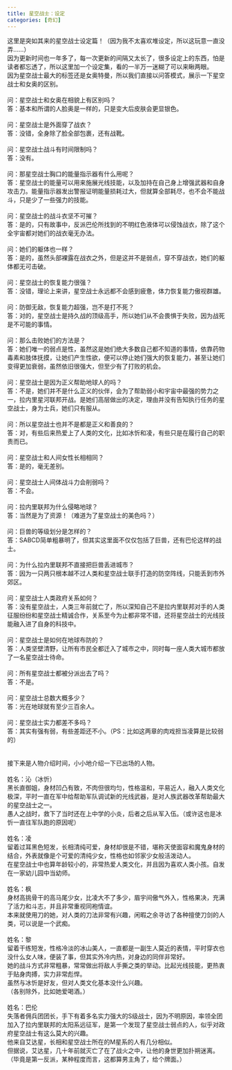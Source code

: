 ```yaml
---
title: 星空战士：设定
categories: [奇幻]
---
```


这里是突如其来的星空战士设定篇！（因为我不太喜欢堆设定，所以这玩意一直没弄……）<br>因为更新时间也一年多了，每一次更新的间隔又太长了，很多设定上的东西，怕是读者都忘透了，所以这里加一个设定集，看的一半万一迷糊了可以来瞅两眼。<br>因为星空战士最大的标签还是女奥特曼，所以我们直接以问答模式，展示一下星空战士和女奥的区别。<br><br>问：星空战士和女奥在相貌上有区别吗？<br>答：基本和所谓的人脸奥是一样的，只是变大后皮肤会更显银色。<br><br>问：星空战士是外面穿了战衣？<br>答：没错，全身除了脸全部包裹，还有战靴。<br><br>问：星空战士战斗有时间限制吗？<br>答：没有。<br><br>问：那星空战士胸口的能量指示器有什么用呢？<br>答：星空战士的能量可以用来施展光线技能，以及加持在自己身上增强武器和自身攻击力。能量指示器发出警报证明能量损耗过大，但就算全部耗尽，也不会不能战斗，只是少了一些强力的技能。<br><br>问：星空战士的战斗衣坚不可摧？<br>答：是的，只有故事中，反派巴伦所找到的不明红色液体可以侵蚀战衣，除了这个全宇宙都对她们的战衣毫无办法。<br><br>问：她们的躯体也一样？<br>答：是的，虽然头部裸露在战衣之外，但是这并不是弱点，穿不穿战衣，她们的躯体都无可击破。<br><br>问：星空战士的恢复能力很强？<br>答：没错，理论上来讲，星空战士永远都不会感到疲惫，体力恢复能力傲视群雄。<br><br>问：防御无敌，恢复能力超强，岂不是打不死？<br>答：对的，星空战士是持久战的顶级高手，所以她们从不会畏惧于失败，因为战死是不可能的事情。<br><br>问：那么击败她们的方法是？<br>答：她们唯一的弱点是性，虽然这是她们绝大多数自己都不知道的事情，依靠药物毒素和肢体抚摸，让她们产生性欲，便可以停止她们强大的恢复能力，甚至让她们变得更加衰弱，虽然依旧很强大，但至少有了打败的机会。<br><br>问：星空战士是因为正义帮助地球人的吗？<br>答：不是，她们并不是什么正义的伙伴，会为了帮助弱小和宇宙中最强的势力之一，拉内里星河联邦开战。是她们高层做出的决定，理由并没有告知执行任务的星空战士，身为士兵，她们只有服从。<br><br>问：所以星空战士也并不是都是正义和善良的？<br>答：对，有些后来热爱上了人类的文化，比如冰忻和凌，有些只是在履行自己的职责而已。<br><br>问：星空战士和人间女性长相相同？<br>答：是的，毫无差别。<br><br>问：星空战士人间体战斗力会削弱吗？<br>答：不会。<br><br>问：拉内里联邦为什么侵略地球？<br>答：当然是为了资源！（难道为了星空战士的美色吗？）<br><br>问：巨兽的等级划分是怎样的？<br>答：SABCD简单粗暴明了，但其实这里面不仅仅包括了巨兽，还有巴伦这样的战士。<br><br>问：为什么拉内里联邦不直接把巨兽丢进城市？<br>答：因为一只两只根本越不过人类和星空战士联手打造的防空阵线，只能丢到市外郊区。<br><br>问：星空战士人类政府关系如何？<br>答：没有星空战士，人类三年前就亡了，所以深知自己不是拉内里联邦对手的人类征服纷纷和星空战士精诚合作，关系至今为止都非常不错，还将星空战士的光线技能融入进了自身的科技中。<br><br>问：星空战士是如何在地球布防的？<br>答：人类坚壁清野，让所有市民全都迁入了城市之中，同时每一座人类大城市都放了一名星空战士待命。<br><br>问：所有星空战士都被分派出去了吗？<br>答：不是。<br><br>问：星空战士总数大概多少？<br>答：光在地球就有至少三百余人。<br><br>问：星空战士实力都差不多吗？<br>答：其实有强有弱，有些差距还不小。（PS：比如这两章的肉戏担当凌算是比较弱的）<br><br><br>接下来是人物介绍时间，小小地介绍一下已出场的人物。<br><br>姓名：沁（冰忻）<br>黑长直御姐，身材凹凸有致，不肉但很均匀，性格温和，平易近人，融入人类文化极深，平时一直在军中给帮助军队调试新的光线武器，是对人族武器改革帮助最大的星空战士之一。<br>愚人之战时，救下了当时还在上中学的小炎，后者之后从军入伍。（或许这也是冰忻一直往军队跑的原因呢）<br><br>姓名：凌<br>留着过耳黑色短发，长相清纯可爱，身材却很是不错，堪称天使面容和魔鬼身材的结合，外表就像是个可爱的清纯少女，性格也如邻家少女般活泼动人。<br>在星空战士中也算年龄较小的，非常热爱人类文化，并且因为喜欢人类小孩。自发在一家幼儿园中当幼师。<br><br>姓名：枫<br>身材高挑骨干的高马尾少女，比凌大不了多少，眉宇间傲气外入，性格果决，充满了活力和斗志，并且非常重视同袍情谊。<br>本来就使用刀的她，对人类的刀法非常有兴趣，闲暇之余寻访了各种擅使刀剑的人类，可以说是一个武痴。<br><br>姓名：黎<br>留着干练短发，性格冷淡的冰山美人，一直都是一副生人莫近的表情，平时穿衣也没什么女人味，便装了事，但其实外冷内热，对身边的同伴非常好。<br>她的战斗方式非常粗暴，常常做出将敌人手撕之类的举动。比起光线技能，更热衷于贴身肉搏，实力非常彪悍。<br>虽然与冰忻是好友，但对人类文化基本没什么兴趣。<br>（各别除外，比如她爱喝酒。）<br><br>姓名：巴伦<br>失落者佣兵团团长，手下有着多名实力强大的S级战士，因为不明原因，率领全团加入了拉内里联邦的太阳系远征军，是第一个发现了星空战士弱点的人，似乎对政府星空战士有这么莫大的兴趣。<br>他来自艾达星，长相和星空战士所在的M星系的人有几分相似。<br>但据说，艾达星，几十年前就灭亡了在了战火之中，让他的身世更加扑朔迷离。<br>（毕竟是第一反派，某种程度而言，这都算男主角了，给个牌面。）